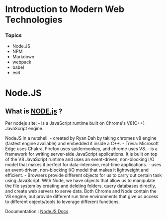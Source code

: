 # Introduction to Modern Web Technologies

### Topics
- Node.JS
- NPM
- Markdown
- webpack
- babel
- es6


# Node.JS

## What is [NODE.js](https://nodejs.org/en/) ?

Per nodejs site: 
    - is a JavaScript runtime built on Chrome's V8(C++) JavaScript engine.

NodeJS in a nutshell: 
    - created by Ryan Dah by taking chromes v8 engine (fastest engine available) and embedded it inside a C++.
    - Trivia: Microsoft Edge uses Chakra, Firefox uses spidermonkey, and chrome uses V8.
    - is a framework for writing server-side JavaScript applications. It is built on top of the V8 JavaScript runtime and uses an event-driven, non-blocking I/O model that makes it perfect for data-intensive, real-time applications.
    - uses an event-driven, non-blocking I/O model that makes it lightweight and efficient.
    - Browsers provide different objects for us to carry out certain task using JavaScript. With Node, we have objects that allow us to manipulate the file system by creating and deleting folders, query databases directly, and create web servers to serve data. Both Chrome and Node contain the V8 engine, but provide different run time environments that give us access to different objects/tools to leverage different functions.
    
Documentation : [NodeJS Docs](https://nodejs.org/en/docs/)